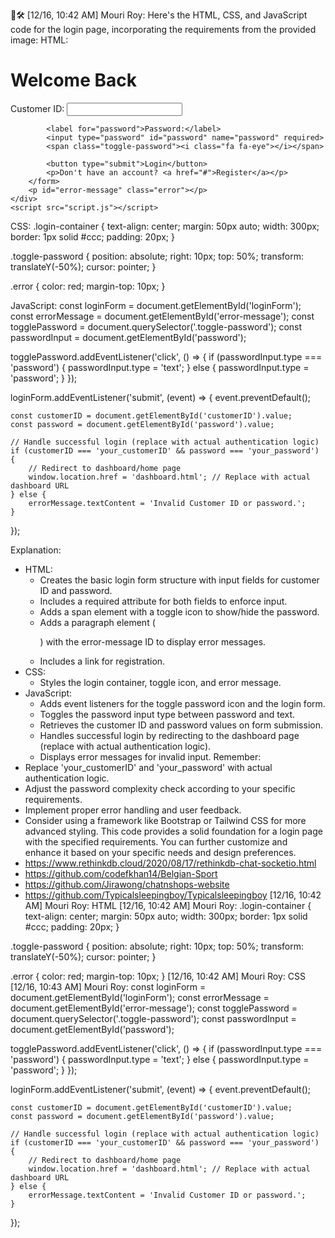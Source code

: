 🧠🛠
[12/16, 10:42 AM] Mouri Roy: Here's the HTML, CSS, and JavaScript code for the login page, incorporating the requirements from the provided image:
HTML:
<!DOCTYPE html>
<html lang="en">
<head>
    <meta charset="UTF-8">
    <meta name="viewport" content="width=device-width, initial-scale=1.0">
    <title>Login Page</title>
    <link rel="stylesheet" href="style.css">
</head>
<body>
    <div class="login-container">
        <h1>Welcome Back</h1>
        <form id="loginForm">
            <label for="customerID">Customer ID:</label>
            <input type="text" id="customerID" name="customerID" required>

            <label for="password">Password:</label>
            <input type="password" id="password" name="password" required>
            <span class="toggle-password"><i class="fa fa-eye"></i></span>

            <button type="submit">Login</button>
            <p>Don't have an account? <a href="#">Register</a></p>
        </form>
        <p id="error-message" class="error"></p>
    </div>
    <script src="script.js"></script>
</body>
</html>

CSS:
.login-container {
    text-align: center;
    margin: 50px auto;
    width: 300px;
    border: 1px solid #ccc;
    padding: 20px;
}

.toggle-password {
    position: absolute;
    right: 10px;
    top: 50%;
    transform: translateY(-50%);
    cursor: pointer;
}

.error {
    color: red;
    margin-top: 10px;
}

JavaScript:
const loginForm = document.getElementById('loginForm');
const errorMessage = document.getElementById('error-message');
const togglePassword = document.querySelector('.toggle-password');
const passwordInput = document.getElementById('password');

togglePassword.addEventListener('click', () => {
    if (passwordInput.type === 'password') {
        passwordInput.type = 'text';
    } else {
        passwordInput.type = 'password';
    }
});

loginForm.addEventListener('submit', (event) => {
    event.preventDefault();

    const customerID = document.getElementById('customerID').value;
    const password = document.getElementById('password').value;

    // Handle successful login (replace with actual authentication logic)
    if (customerID === 'your_customerID' && password === 'your_password') {
        // Redirect to dashboard/home page
        window.location.href = 'dashboard.html'; // Replace with actual dashboard URL
    } else {
        errorMessage.textContent = 'Invalid Customer ID or password.';
    }
});

Explanation:
 * HTML:
   * Creates the basic login form structure with input fields for customer ID and password.
   * Includes a required attribute for both fields to enforce input.
   * Adds a span element with a toggle icon to show/hide the password.
   * Adds a paragraph element (<p>) with the error-message ID to display error messages.
   * Includes a link for registration.
 * CSS:
   * Styles the login container, toggle icon, and error message.
 * JavaScript:
   * Adds event listeners for the toggle password icon and the login form.
   * Toggles the password input type between password and text.
   * Retrieves the customer ID and password values on form submission.
   * Handles successful login by redirecting to the dashboard page (replace with actual authentication logic).
   * Displays error messages for invalid input.
Remember:
 * Replace 'your_customerID' and 'your_password' with actual authentication logic.
 * Adjust the password complexity check according to your specific requirements.
 * Implement proper error handling and user feedback.
 * Consider using a framework like Bootstrap or Tailwind CSS for more advanced styling.
This code provides a solid foundation for a login page with the specified requirements. You can further customize and enhance it based on your specific needs and design preferences.
 * https://www.rethinkdb.cloud/2020/08/17/rethinkdb-chat-socketio.html
 * https://github.com/codefkhan14/Belgian-Sport
 * https://github.com/Jirawong/chatnshops-website
 * https://github.com/Typicalsleepingboy/Typicalsleepingboy
[12/16, 10:42 AM] Mouri Roy: HTML
[12/16, 10:42 AM] Mouri Roy: .login-container {
    text-align: center;
    margin: 50px auto;
    width: 300px;
    border: 1px solid #ccc;
    padding: 20px;
}

.toggle-password {
    position: absolute;
    right: 10px;
    top: 50%;
    transform: translateY(-50%);
    cursor: pointer;
}

.error {
    color: red;
    margin-top: 10px;
}
[12/16, 10:42 AM] Mouri Roy: CSS
[12/16, 10:43 AM] Mouri Roy: const loginForm = document.getElementById('loginForm');
const errorMessage = document.getElementById('error-message');
const togglePassword = document.querySelector('.toggle-password');
const passwordInput = document.getElementById('password');

togglePassword.addEventListener('click', () => {
    if (passwordInput.type === 'password') {
        passwordInput.type = 'text';
    } else {
        passwordInput.type = 'password';
    }
});

loginForm.addEventListener('submit', (event) => {
    event.preventDefault();

    const customerID = document.getElementById('customerID').value;
    const password = document.getElementById('password').value;

    // Handle successful login (replace with actual authentication logic)
    if (customerID === 'your_customerID' && password === 'your_password') {
        // Redirect to dashboard/home page
        window.location.href = 'dashboard.html'; // Replace with actual dashboard URL
    } else {
        errorMessage.textContent = 'Invalid Customer ID or password.';
    }
});
